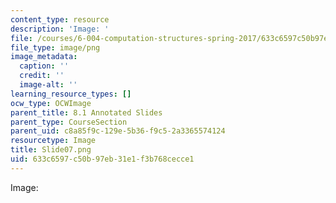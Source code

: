 ```yaml
---
content_type: resource
description: 'Image: '
file: /courses/6-004-computation-structures-spring-2017/633c6597c50b97eb31e1f3b768cecce1_Slide07.png
file_type: image/png
image_metadata:
  caption: ''
  credit: ''
  image-alt: ''
learning_resource_types: []
ocw_type: OCWImage
parent_title: 8.1 Annotated Slides
parent_type: CourseSection
parent_uid: c8a85f9c-129e-5b36-f9c5-2a3365574124
resourcetype: Image
title: Slide07.png
uid: 633c6597-c50b-97eb-31e1-f3b768cecce1
---
```

Image: 

